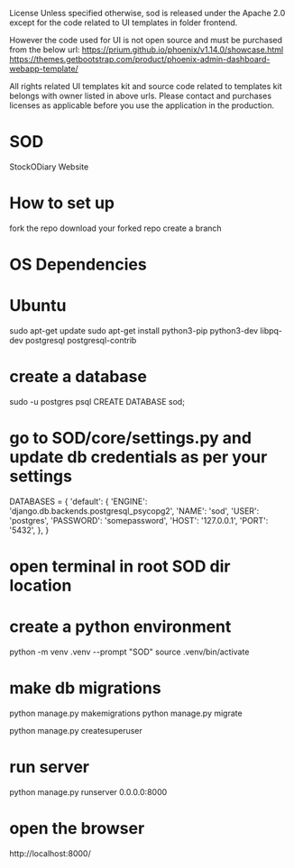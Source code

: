 License
Unless specified otherwise, sod is released under the Apache 2.0 except for the code related to UI templates in folder frontend. 

However the code used for UI is not open source and must be purchased from the below url:
https://prium.github.io/phoenix/v1.14.0/showcase.html
https://themes.getbootstrap.com/product/phoenix-admin-dashboard-webapp-template/

All rights related UI templates kit and source code related to templates kit belongs with owner listed in above urls.
Please contact and purchases licenses as applicable before you use the application in the production.


# SOD
StockODiary Website

# How to set up
fork the repo
download your forked repo
create a branch

# OS Dependencies

# Ubuntu

sudo apt-get update
sudo apt-get install python3-pip python3-dev libpq-dev postgresql postgresql-contrib

# create a database

sudo -u postgres psql
CREATE DATABASE sod;

# go to SOD/core/settings.py and update db credentials as per your settings

DATABASES = {
    'default': {
            'ENGINE': 'django.db.backends.postgresql_psycopg2',
            'NAME': 'sod', 
            'USER': 'postgres', 
            'PASSWORD': 'somepassword',
            'HOST': '127.0.0.1', 
            'PORT': '5432',
        },
}

# open terminal in root SOD dir location

# create a python environment
python -m venv .venv --prompt "SOD"
source .venv/bin/activate

# make db migrations
python manage.py makemigrations
python manage.py migrate

python manage.py createsuperuser

# run server
python manage.py runserver 0.0.0.0:8000

# open the browser 
http://localhost:8000/